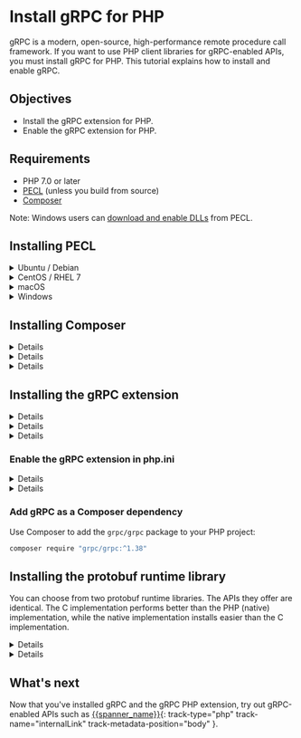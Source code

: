 # Install gRPC for PHP

gRPC is a modern, open-source, high-performance remote procedure call framework.
If you want to use PHP client libraries for gRPC-enabled APIs, you must install
gRPC for PHP. This tutorial explains how to install and enable gRPC.

## Objectives

* Install the gRPC extension for PHP.
* Enable the gRPC extension for PHP.

## Requirements

* PHP 7.0 or later
* [PECL](https://pecl.php.net/) (unless you build from source)
* [Composer](https://getcomposer.org/)

Note: Windows users can
[download and enable DLLs][pecl_grpc]
from PECL.

[pecl_grpc]: https://pecl.php.net/package/gRPC

## Installing PECL

<details>
    <summary>Ubuntu / Debian</summary>
    ```
    sudo apt-get install autoconf zlib1g-dev php-dev php-pear
    ```
    If using PHP 7.4+, PHP must have been installed with the `--with-pear` flag.
</details>

<details>
    <summary>CentOS / RHEL 7</summary>
    ```
    sudo rpm -Uvh https://dl.fedoraproject.org/pub/epel/epel-release-latest-7.noarch.rpm
    sudo rpm -Uvh https://mirror.webtatic.com/yum/el7/webtatic-release.rpm
    sudo yum install php-devel php-pear gcc zlib-devel
    ```
</details>
<details>
    <summary>macOS</summary>
    ```
    curl -O https://pear.php.net/go-pear.phar
    sudo php -d detect_unicode=0 go-pear.phar
    ```
</details>
<details>
    <summary>Windows</summary>

    Windows does not require PECL.
</details>

[pecl-grpc]: https://pecl.php.net/package/grpc

## Installing Composer

<details>
    <sumamry>Linux</summary>
    ```
    curl -sS https://getcomposer.org/installer | php
    sudo mv composer.phar /usr/local/bin/composer
    ```
</details>
<details>
    <sumamry>macOS</summary>
    ```
    curl -sS https://getcomposer.org/installer | php
    sudo mv composer.phar /usr/local/bin/composer
    ```
</details>
<details>
    <sumamry>Windows</summary>

    Follow the [official Composer installation instructions][composer-windows]
    for Windows.
</details>

[composer-windows]: https://getcomposer.org/doc/00-intro.md#installation-windows

## Installing the gRPC extension

<details>
    <sumamry>Using PECL</summary>
    ```
    sudo pecl install grpc
    ```

    This compiles and installs the gRPC PHP extension into the standard PHP
    extension directory.

    Note: For users on CentOS/RHEL 6, unfortunately this step won't work. Follow
    the instructions under the **Build from source** tab to compile the
    extension from source.
</details>
<details>
    <sumamry>Build from source</summary>

    Follow these instructions to compile the gRPC core library and PHP extension
    from source.

    1. Clone the gRPC repository from GitHub.

            git clone https://github.com/grpc/grpc

    2. Build and install the gRPC C core library.

        ```
        cd grpc
        git submodule update --init
        make
        sudo make install
        ```

        It can take a few minutes to download and execute the library.
        If you have git version 1.8.4 or greater, you can speed up
        the `git submodule update --init` command by adding the `--depth=1`
        flag.

    3. Compile the gRPC PHP extension.
        ```
        cd src/php/ext/grpc
        phpize
        ./configure
        make
        sudo make install
        ```

</details>
<details>
    <sumamry>Windows</summary>

    Windows users can download the pre-compiled gRPC directly from the
    [PECL website][pecl-grpc].

    Read the [PHP documentation for installing extensions](https://www.php.net/manual/en/install.pecl.windows.php) on Windows.
</details>

[pecl-grpc]: https://pecl.php.net/package/grpc

### Enable the gRPC extension in php.ini

<details>
    <sumamry>Linux / macOS</summary>
    Add this line anywhere in your `php.ini` file, for example, `/etc/php7/cli/php.ini`.
    You can find this file by running `php --ini`.

    ```sh
    extension=grpc.so
    ```
</details>
<details>
    <sumamry>Windows</summary>

    Add this line anywhere in your `php.ini` file, for example, `C:\Program Files\PHP\7.3\php.ini`.

    ```sh
    extension=php_grpc.dll
    ```
</details>

### Add gRPC as a Composer dependency

Use Composer to add the `grpc/grpc` package to your PHP project:

```sh
composer require "grpc/grpc:^1.38"
```

## Installing the protobuf runtime library

You can choose from two protobuf runtime libraries. The APIs they offer are
identical. The C implementation performs better than the PHP (native)
implementation, while the native implementation installs easier than the
C implementation.

<details>
    <sumamry>C implementation</summary>

    For better performance with gRPC, enable the protobuf C-extension.

    **Linux / macOS**

    Install the `protobuf.so` extension by using PECL.

    ```
    sudo pecl install protobuf
    ```

    Now add this line to your `php.ini` file, for example,
    `/etc/php5/cli/php.ini`.

    ```
    extension=protobuf.so
    ```

    **Windows**

    Download the pre-compiled protobuf extension directly from the
    [PECL website][pecl-protobuf].

    Now add this line to your `php.ini` file, for example,
    `C:\Program Files\PHP\7.3\php.ini`.

    ```
    extension=php_protobuf.dll
    ```
</details>

[pecl-protobuf]: https://pecl.php.net/package/protobuf

<details>
    <sumamry>PHP implementation</summary>

    For easier installation, require the `google/protobuf` package by using
    Composer.

    ```
    composer require "google/protobuf:^3.17"
    ```
</details>

## What's next

Now that you've installed gRPC and the gRPC PHP extension, try out gRPC-enabled
APIs such as
[{{spanner_name}}](/spanner/docs/reference/libraries#client-libraries-install-php){: track-type="php" track-name="internalLink" track-metadata-position="body" }.
